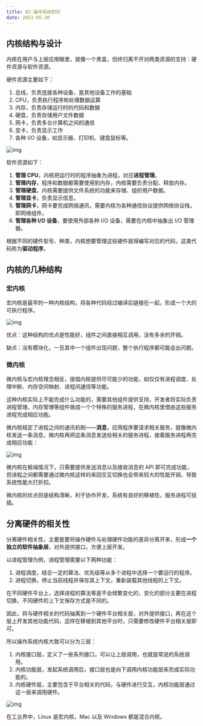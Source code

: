 ```yaml
---
title: 02.操作系统初识
date: 2021-05-30
---
```


## 内核结构与设计

内核在用户与上层应用眼里，就像一个黑盒，但终归离不开对两类资源的支持：硬件资源与软件资源。

硬件资源主要如下：

1. 总线，负责连接各种设备，是其他设备工作的基础
2. CPU，负责执行程序和处理数据运算
3. 内存，负责存储运行时的代码和数据
4. 硬盘，负责存储用户文件数据
5. 网卡，负责多台计算机之间的通信
6. 显卡，负责显示工作
7. 各种 I/O 设备，如显示器、打印机、键盘鼠标等。

![img](https://static001.geekbang.org/resource/image/28/14/28cc064d767d792071a789a5b4e7d714.jpg)

软件资源如下：

1. **管理 CPU**，内核把运行时的程序抽象为进程，对应**进程管理**。
2. **管理内存**，程序和数据都需要使用到内存，内核需要负责分配、释放内存。
3. **管理硬盘**，内核需要提供文件系统的功能来存储、组织用户数据。
4. **管理显卡**，负责显示信息。
5. **管理网卡**，网卡要完成网络通讯，需要内核为各种通信协议提供网络协议栈，即网络组件。
6. **管理各种 I/O 设备**，要使用外部各种 I/O 设备，需要在内核中抽象出 I/O 管理器。

根据不同的硬件型号、种类，内核想要管理这些硬件就得编写对应的代码，这类代码称为**驱动程序**。

## 内核的几种结构

### 宏内核

宏内核是最早的一种内核结构，将各种代码经过编译后链接在一起，形成一个大的可执行程序。

![img](https://static001.geekbang.org/resource/image/eb/6b/eb8e9487475f960dccda0fd939999b6b.jpg)

优点：这种结构的优点是性能好，组件之间直接相互调用，没有多余的开销。

缺点：没有模块化，一旦其中一个组件出现问题，整个执行程序都可能会出问题。

### 微内核

微内核与宏内核理念相反，提倡内核提供尽可能少的功能，如仅仅有进程调度、处理中断、内存空间映射、进程间通信等功能。

这种内核实际上不能完成什么功能的，需要其他组件提供支持，开发者将实际负责进程管理、内存管理等组件做成一个个特殊的服务进程，在微内核里借由这些服务进程完成相应功能。

微内核规定了进程之间的通讯机制——**消息**，应用程序要请求相关服务，就像微内核发送一条消息，微内核再把这条消息发送给相关的服务进程，接着服务进程再完成相应功能：

![img](https://static001.geekbang.org/resource/image/4b/64/4b190d617206379ee6cd77fcea231c64.jpg)

微内核在极端情况下，只需要提供发送消息以及接收消息的 API 即可完成功能，但进程之间都需要通过微内核这样的来回交互切换也会带来较大的性能开销，导致系统性能大打折扣。

微内核的优点则是结构清晰，利于协作开发，系统有良好的移植性，服务进程可拔插。

## 分离硬件的相关性

分离硬件相关性，主要是要将操作硬件与处理硬件功能的差异分离开来，形成**一个独立的软件抽象层**，对外提供接口，方便上层开发。

以进程管理为例，进程管理需要以下两种功能：

1. 进程调度，结合一定的算法、优先级等从多个进程中选择一个要运行的程序。
2. 进程切换，停止当前线程并保存其上下文，重新装载其他线程的上下文。

在不同硬件平台上，选择进程的算法等是不会频繁变化的，变化的部分主要在进程切换，不同硬件的上下文保存方式是不同的。

因此，将与硬件相关的代码抽离到一个硬件平台相关层，对外提供接口，再在这个层上开发其他功能代码，这样在移植到其他平台时，只需要修改硬件平台相关层即可。

所以操作系统内核大致可以分为三层：

1. 内核接口层，定义了一些系列接口，可以让上层调用，也就是常说的系统调用。
2. 内核功能层，发起系统调用后，接口层也是向下调用内核功能层来完成实际功能的。
3. 内核硬件层，主要包含于平台相关的代码，与硬件进行交互，内核功能层通过这一层来调用硬件。

![img](https://static001.geekbang.org/resource/image/6c/3c/6cf68bebe4f114f00f848d1d5679d33c.jpg)

在工业界中，Linux 是宏内核，Mac 以及 Windows 都是混合内核。
